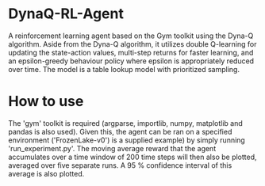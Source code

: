 # DynaQ-RL-Agent
A reinforcement learning agent based on the Gym toolkit using the Dyna-Q algorithm. Aside from the Dyna-Q algorithm, it utilizes double Q-learning for updating the state-action values, multi-step returns for faster learning, and an epsilon-greedy behaviour policy where epsilon is appropriately reduced over time. The model is a table lookup model with prioritized sampling.

# How to use
The 'gym' toolkit is required (argparse, importlib, numpy, matplotlib and pandas is also used). Given this, the agent can be ran on a specified environment ('FrozenLake-v0') is a supplied example) by simply running 'run_experiment.py'. The moving average reward that the agent accumulates over a time window of 200 time steps will then also be plotted, averaged over five separate runs. A 95 % confidence interval of this average is also plotted.